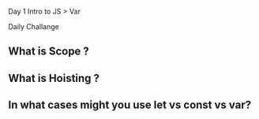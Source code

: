 Day 1 Intro to JS > Var

Daily Challange


## What is Scope ?
>


## What is Hoisting ?
>


## In what cases might you use let vs const vs var?
>